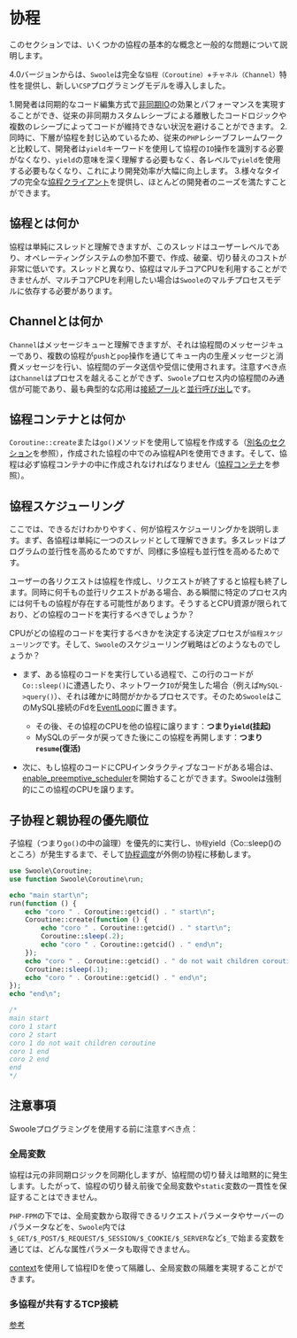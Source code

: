 # 协程 <!-- {docsify-ignore-all} -->

このセクションでは、いくつかの協程の基本的な概念と一般的な問題について説明します。

4.0バージョンからは、`Swoole`は完全な`協程（Coroutine）`+`チャネル（Channel）`特性を提供し、新しい`CSP`プログラミングモデルを導入しました。

1.開発者は同期的なコード編集方式で[非同期IO](/learn?id=同期io非同期io)の効果とパフォーマンスを実現することができ、従来の非同期カスタムレシーブによる離散したコードロジックや複数のレシーブによってコードが維持できない状況を避けることができます。
2.同時に、下層が協程を封じ込めているため、従来の`PHP`レシーブフレームワークと比較して、開発者は`yield`キーワードを使用して協程の`IO`操作を識別する必要がなくなり、`yield`の意味を深く理解する必要もなく、各レベルで`yield`を使用する必要もなくなり、これにより開発効率が大幅に向上します。
3.様々なタイプの完全な[協程クライアント](/coroutine_client/init)を提供し、ほとんどの開発者のニーズを満たすことができます。
## 協程とは何か

協程は単純にスレッドと理解できますが、このスレッドはユーザーレベルであり、オペレーティングシステムの参加不要で、作成、破棄、切り替えのコストが非常に低いです。スレッドと異なり、協程はマルチコアCPUを利用することができませんが、マルチコアCPUを利用したい場合は`Swoole`のマルチプロセスモデルに依存する必要があります。
## Channelとは何か

`Channel`はメッセージキューと理解できますが、それは協程間のメッセージキューであり、複数の協程が`push`と`pop`操作を通じてキュー内の生産メッセージと消費メッセージを行い、協程間のデータ送信や受信に使用されます。注意すべき点は`Channel`はプロセスを越えることができず、`Swoole`プロセス内の協程間のみ通信が可能であり、最も典型的な応用は[接続プール](/coroutine/conn_pool)と[並行呼び出し](/coroutine/multi_call)です。
## 協程コンテナとは何か

`Coroutine::create`または`go()`メソッドを使用して協程を作成する（[別名のセクション](/other/alias?id=協程の短い名前)を参照），作成された協程の中でのみ協程APIを使用できます。そして、協程は必ず協程コンテナの中に作成されなければなりません（[協程コンテナ](/coroutine/scheduler)を参照）。
## 協程スケジューリング

ここでは、できるだけわかりやすく、何が協程スケジューリングかを説明します。まず、各協程は単純に一つのスレッドとして理解できます。多スレッドはプログラムの並行性を高めるためですが、同様に多協程も並行性を高めるためです。

ユーザーの各リクエストは協程を作成し、リクエストが終了すると協程も終了します。同時に何千もの並行リクエストがある場合、ある瞬間に特定のプロセス内には何千もの協程が存在する可能性があります。そうするとCPU資源が限られており、どの協程のコードを実行するべきでしょうか？

CPUがどの協程のコードを実行するべきかを決定する決定プロセスが`協程スケジューリング`です。そして、`Swoole`のスケジューリング戦略はどのようなものでしょうか？
- まず、ある協程のコードを実行している過程で、この行のコードが`Co::sleep()`に遭遇したり、ネットワーク`IO`が発生した場合（例えば`MySQL->query()`）、それは確かに時間がかかるプロセスです。そのため`Swoole`はこのMySQL接続のFdを[EventLoop](/learn?id=何がeventloop)に置きます。
    
    * その後、その協程のCPUを他の協程に譲ります：**つまり`yield`(挂起)**
    * MySQLのデータが戻ってきた後にこの協程を再開します：**つまり`resume`(復活)**
- 次に、もし協程のコードにCPUインタラクティブなコードがある場合は、[enable_preemptive_scheduler](/other/config)を開始することができます。Swooleは強制的にこの協程のCPUを譲ります。
## 子协程と親协程の優先順位

子協程（つまり`go()`の中の論理）を優先的に実行し、`协程`yield（Co::sleep()のところ）が発生するまで、そして[协程调度](/coroutine?id=协程调度)が外側の协程に移動します。

```php
use Swoole\Coroutine;
use function Swoole\Coroutine\run;

echo "main start\n";
run(function () {
    echo "coro " . Coroutine::getcid() . " start\n";
    Coroutine::create(function () {
        echo "coro " . Coroutine::getcid() . " start\n";
        Coroutine::sleep(.2);
        echo "coro " . Coroutine::getcid() . " end\n";
    });
    echo "coro " . Coroutine::getcid() . " do not wait children coroutine\n";
    Coroutine::sleep(.1);
    echo "coro " . Coroutine::getcid() . " end\n";
});
echo "end\n";

/*
main start
coro 1 start
coro 2 start
coro 1 do not wait children coroutine
coro 1 end
coro 2 end
end
*/
```
## 注意事項

Swooleプログラミングを使用する前に注意すべき点：
### 全局変数

協程は元の非同期ロジックを同期化しますが、協程間の切り替えは暗黙的に発生します。したがって、協程の切り替え前後で全局変数や`static`変数の一貫性を保証することはできません。

`PHP-FPM`の下では、全局変数から取得できるリクエストパラメータやサーバーのパラメータなどを、`Swoole`内では`$_GET/$_POST/$_REQUEST/$_SESSION/$_COOKIE/$_SERVER`など`$_`で始まる変数を通じては、どんな属性パラメータも取得できません。

[context](/coroutine/coroutine?id=getcontext)を使用して協程IDを使って隔離し、全局変数の隔離を実現することができます。
### 多協程が共有するTCP接続

[参考](/question/use?id=client-has-already-been-bound-to-another-coroutine)
